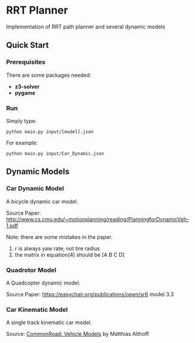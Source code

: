 # RRT Planner
Implementation of RRT path planner and several dynamic models


## Quick Start
### Prerequisites
There are some packages needed:
* **z3-solver** 
* **pygame**
### Run
Simply type:
```
python main.py input/[model].json
```
For example:
```
python main.py input/Car_Dynamic.json
```
## Dynamic Models
### Car Dynamic Model

A bicycle dynamic car model. 

Source Paper: http://www.cs.cmu.edu/~motionplanning/reading/PlanningforDynamicVeh-1.pdf

Note: there are some mistakes in the paper. 

1) r is always yaw rate; not tire radius
2) the matrix in equation(4) should be [A B C D]


### Quadrotor Model

A Quadcopter dynamic model. 

Source Paper: https://easychair.org/publications/open/sr6 model 3.3

### Car Kinematic Model

A single track kinematic car model. 

Source: [CommonRoad: Vehicle Models](https://gitlab.com/commonroad/commonroad.gitlab.io/raw/master/documentation/vehicleModels_commonRoad.pdf) by Matthias Althoff
